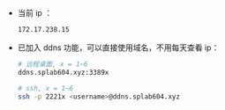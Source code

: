 * 当前 ip ：

  ```bash
  172.17.238.15
  ```

* 已加入 ddns 功能，可以直接使用域名，不用每天查看 ip：
  
  ```bash
  # 远程桌面, x = 1~6
  ddns.splab604.xyz:3389x

  # ssh, x = 1~6
  ssh -p 2221x <username>@ddns.splab604.xyz
  ```
